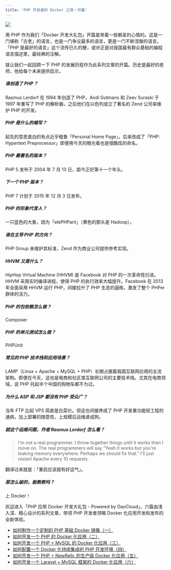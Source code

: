 ```yaml
---
title: 'PHP 开发者的 Docker 之旅－开篇'
---
```


<!-- reviewed by fiona -->

![](php.jpg)

用 PHP 作为我们「Docker 开发大礼包」开篇是带着一些朝圣的心情的。这是一门堪称「古老」的语言，也是一门争议最多的语言，更是一门不断涅槃的语言。「PHP 是最好的语言」这个流传已久的梗，或许正是对我国最有群众基础的编程语言描述里，最经典的注解。

就让我们一起回顾一下 PHP 的发展历程作为此系列文章的开篇。历史是最好的老师，他给每个未来提供启示。

##### 谁创造了 PHP？

Rasmus Lerdorf 在 1994 年创造了 PHP，Andi Gutmans 和 Zeev Suraski 于 1997 年重写了 PHP 的解析器，之后他们在以色列成立了著名的 Zend 公司来维护 PHP 的开发。

##### PHP 是什么的缩写？

起先的意思直白的有点近乎粗鲁「Personal Home Page」，后来改成了「PHP: Hypertext Preprocessor」即便用今天的眼光看也是很酷炫的命名。

##### PHP 最著名的版本？

PHP 5 发布于 2004 年 7 月 13 日，距今正好第十一个年头。

##### 下一个 PHP 版本？

PHP 7 计划于 2015 年 12 月 3 日发布。

##### PHP 的形象代言人？

一只蓝色的大象，因为「elePHPant」（黄色的那头是 Hadoop）。

##### 谁在主导 PHP 的方向？

PHP Group 来维护其标准，Zend 作为商业公司提供参考实现。

##### HHVM 又是什么？

HipHop Virtual Machine (HHVM) 是 Facebook 对 PHP 的一次革命性衍进。HHVM 采用实时编译进程，使得 PHP 的执行效率大幅提升。Facebook 在 2013 年全面采用 HHVM 运行 PHP，间接拉升了 PHP 生态的逼格，激发了整个 PHPer 群体的活力。

##### PHP 的包依赖怎么做？

Composer

##### PHP 的单元测试怎么做？

PHPUnit

##### 常见的 PHP 技术栈和应用场景？

LAMP（Linux + Apache + MySQL + PHP）长期占据着我国互联网应用的主流架构。即便在今天，这也是电商和社区类互联网公司的主要技术栈。尤其在电商领域，说 PHP 托起半个中国的购物车都不为过。

##### 为什么 ASP 和 JSP 都没有 PHP 受众广？

当年 FTP 比起 VPS 简直是白菜价。但这也间接养成了 PHP 开发重功能轻工程的通病，加上部署的随意性，上规模后运维虐成狗。

##### 就这个运维问题，作者 Rasmus Lerdorf 怎么看？

> I'm not a real programmer. I throw together things until it works then I move on. The real programmers will say “Yeah it works but you're leaking memory everywhere. Perhaps we should fix that.” I’ll just restart Apache every 10 requests.

翻译过来就是：「重启应该就有好运气」。

##### 那怎么破的，能教教吗？

上 Docker！

欢迎进入「PHP 应用 Docker 开发大礼包 - Powered by DaoCloud」，六篇由浅入深、精心设计的系列文章，带领 PHP 开发者领略 Docker 化应用开发和发布的全新体验。

* [如何制作一个定制的 PHP 基础 Docker 镜像（一）](../../php-docker/php-docker-001)
* [如何开发一个 PHP 的 Docker 化应用（二）](../../php-docker/php-docker-002)
* [如何开发一个 PHP + MySQL 的 Docker 化应用（三）](../../php-docker/php-mysql-docker-003)
* [如何配置一个 Docker 化持续集成的 PHP 开发环境（四）](../../php-docker/docker-php-ci)
* [如何开发一个 PHP + NewRelic 的生产级 Docker 化应用（五）](../../php-docker/php-newrelic-docker-05)
* [如何开发一个 Laravel + MySQL 框架的 Docker 化应用（六）](../../php-docker/laravel-mysql-docker-06)